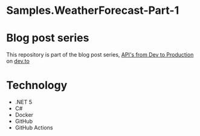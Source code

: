 # Samples.WeatherForecast-Part-1

# Blog post series
This repository is part of the blog post series, [API's from Dev to Production](https://dev.to/newday-technology/api-s-from-dev-to-production-428i) on [dev.to](https://dev.to)

# Technology
* .NET 5
* C#
* Docker
* GitHub
* GitHub Actions

